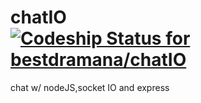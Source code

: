 chatIO [ ![Codeship Status for bestdramana/chatIO](https://www.codeship.io/projects/6e52ab20-eac8-0131-f9e6-3ea773bce9cc/status)](https://www.codeship.io/projects/26425)
======

chat w/ nodeJS,socket IO and express
